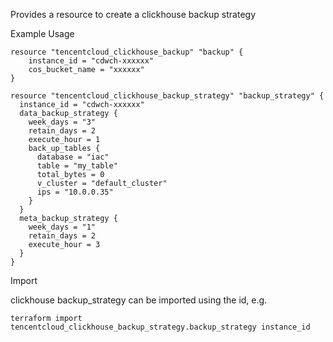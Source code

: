 Provides a resource to create a clickhouse backup strategy

Example Usage

```hcl
resource "tencentcloud_clickhouse_backup" "backup" {
	instance_id = "cdwch-xxxxxx"
	cos_bucket_name = "xxxxxx"
}

resource "tencentcloud_clickhouse_backup_strategy" "backup_strategy" {
  instance_id = "cdwch-xxxxxx"
  data_backup_strategy {
    week_days = "3"
    retain_days = 2
    execute_hour = 1
    back_up_tables {
      database = "iac"
      table = "my_table"
      total_bytes = 0
      v_cluster = "default_cluster"
      ips = "10.0.0.35"
    }
  }
  meta_backup_strategy {
	week_days = "1"
	retain_days = 2
	execute_hour = 3
  }
}
```

Import

clickhouse backup_strategy can be imported using the id, e.g.

```
terraform import tencentcloud_clickhouse_backup_strategy.backup_strategy instance_id
```